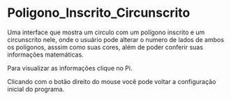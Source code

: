 # Poligono_Inscrito_Circunscrito
Uma interface que mostra um circulo com um polígono inscrito e um circunscrito nele, onde o usuário pode alterar o numero de lados de ambos os polígonos, asssim como
suas cores, além de poder conferir suas informações matemáticas.

Para visualizar as informações clique no Pi.

Clicando com o botão direito do mouse você pode voltar a configuração inicial do programa.
